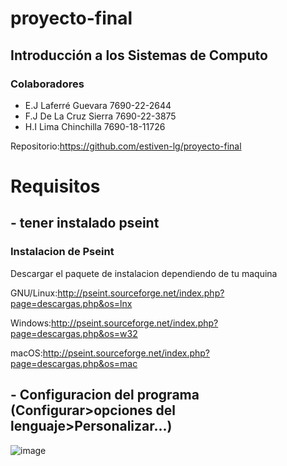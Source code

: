# proyecto-final 
## Introducción a los Sistemas de Computo
### Colaboradores
- E.J Laferré Guevara         7690-22-2644 
- F.J De La Cruz Sierra       7690-22-3875 
- H.I Lima Chinchilla        7690-18-11726 

Repositorio:https://github.com/estiven-lg/proyecto-final

# Requisitos
## - tener instalado pseint
### Instalacion de Pseint
Descargar el paquete de instalacion dependiendo de tu maquina

GNU/Linux:http://pseint.sourceforge.net/index.php?page=descargas.php&os=lnx 

Windows:http://pseint.sourceforge.net/index.php?page=descargas.php&os=w32

macOS:http://pseint.sourceforge.net/index.php?page=descargas.php&os=mac


## - Configuracion del programa (Configurar>opciones del lenguaje>Personalizar...)
![image](https://user-images.githubusercontent.com/95370813/171744477-a0e2c716-5cf9-4bc4-8394-ce57753cf70e.png)
